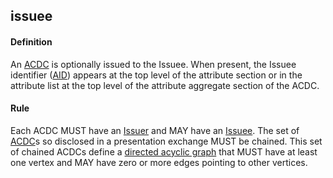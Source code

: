 ## issuee

<h4>Definition</h4><p>An <a href="authentic-chained-data-container">ACDC</a> is optionally issued to the Issuee. When present, the Issuee identifier (<a href="autonomic-identifier">AID</a>) appears at the top level of the attribute section or in the attribute list at the top level of the attribute aggregate section of the ACDC.</p><h4>Rule</h4><p>Each ACDC MUST have an <a href="issuer">Issuer</a> and MAY have an <a href="issuee">Issuee</a>. The set of <a href="ACDC">ACDC</a>s so disclosed in a presentation exchange MUST be chained. This set of chained ACDCs define a <a href="directed-acyclic-graph">directed acyclic graph</a> that MUST have at least one vertex and MAY have zero or more edges pointing to other vertices.</p>

